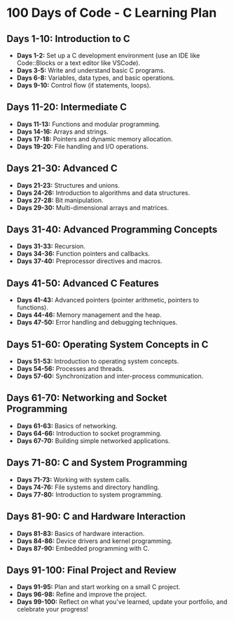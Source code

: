 # 100 Days of Code - C Learning Plan

## Days 1-10: Introduction to C
- **Days 1-2:** Set up a C development environment (use an IDE like Code::Blocks or a text editor like VSCode).
- **Days 3-5:** Write and understand basic C programs.
- **Days 6-8:** Variables, data types, and basic operations.
- **Days 9-10:** Control flow (if statements, loops).

## Days 11-20: Intermediate C
- **Days 11-13:** Functions and modular programming.
- **Days 14-16:** Arrays and strings.
- **Days 17-18:** Pointers and dynamic memory allocation.
- **Days 19-20:** File handling and I/O operations.

## Days 21-30: Advanced C
- **Days 21-23:** Structures and unions.
- **Days 24-26:** Introduction to algorithms and data structures.
- **Days 27-28:** Bit manipulation.
- **Days 29-30:** Multi-dimensional arrays and matrices.

## Days 31-40: Advanced Programming Concepts
- **Days 31-33:** Recursion.
- **Days 34-36:** Function pointers and callbacks.
- **Days 37-40:** Preprocessor directives and macros.

## Days 41-50: Advanced C Features
- **Days 41-43:** Advanced pointers (pointer arithmetic, pointers to functions).
- **Days 44-46:** Memory management and the heap.
- **Days 47-50:** Error handling and debugging techniques.

## Days 51-60: Operating System Concepts in C
- **Days 51-53:** Introduction to operating system concepts.
- **Days 54-56:** Processes and threads.
- **Days 57-60:** Synchronization and inter-process communication.

## Days 61-70: Networking and Socket Programming
- **Days 61-63:** Basics of networking.
- **Days 64-66:** Introduction to socket programming.
- **Days 67-70:** Building simple networked applications.

## Days 71-80: C and System Programming
- **Days 71-73:** Working with system calls.
- **Days 74-76:** File systems and directory handling.
- **Days 77-80:** Introduction to system programming.

## Days 81-90: C and Hardware Interaction
- **Days 81-83:** Basics of hardware interaction.
- **Days 84-86:** Device drivers and kernel programming.
- **Days 87-90:** Embedded programming with C.

## Days 91-100: Final Project and Review
- **Days 91-95:** Plan and start working on a small C project.
- **Days 96-98:** Refine and improve the project.
- **Days 99-100:** Reflect on what you've learned, update your portfolio, and celebrate your progress!

